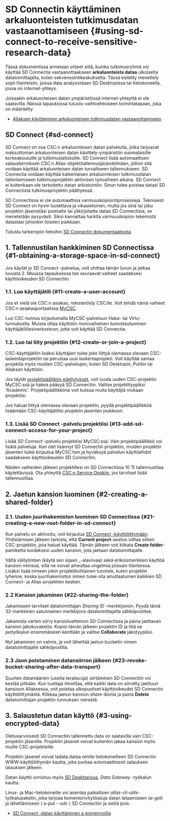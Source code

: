 # SD Connectin käyttäminen arkaluonteisten tutkimusdatan vastaanottamiseen {#using-sd-connect-to-receive-sensitive-research-data}

Tässä dokumentissa annetaan ohjeet siitä, kuinka tutkimusryhmä voi käyttää SD Connectia vastaanottaakseen **arkaluonteista dataa** ulkoiselta datatoimittajalta, kuten sekvensointikeskukselta. Tässä esitetty menettely sopii tilanteisiin, joissa data analysoidaan SD Desktopissa tai tietokoneella, jossa on internet-yhteys.

Joissakin arkaluonteisen datan ympäristöissä internet-yhteyttä ei ole saatavilla. Näissä tapauksissa tutustu vaihtoehtoiseen toimintatapaan, joka on määritelty:

   * [Allaksen käyttäminen arkaluonteisen tutkimusdatan vastaanottamiseen](./sequencing_center_tutorial.md)


## SD Connect {#sd-connect}

SD Connect on osa CSC:n arkaluonteisen datan palveluita, jotka tarjoavat maksuttoman arkaluonteisen datan käsittely-ympäristön suomalaisille korkeakouluille ja tutkimuslaitoksille. SD Connect lisää automaattisen salauskerroksen CSC:n Allas-objektitallennusjärjestelmään, jolloin sitä voidaan käyttää arkaluonteisen datan turvalliseen tallennukseen. SD Connectia voidaan käyttää kaikenlaisen arkaluonteisen tutkimusdatan tallentamiseen tutkimusprojektin aktiivisen työvaiheen aikana. SD Connect ei kuitenkaan ole tarkoitettu datan arkistointiin. Sinun tulee poistaa datasi SD Connectista tutkimusprojektin päättyessä.

SD Connectissa ei ole automaattisia varmuuskopiointiprosesseja. Teknisesti SD Connect on hyvin luotettava ja vikasietoinen, mutta jos sinä tai joku projektin jäsenistäsi poistatte tai ylikirjoitatte dataa SD Connectista, se menetetään pysyvästi. Siksi kannattaa harkita varmuuskopion tekemistä datastasi johonkin toiseen paikkaan.

Tutustu tarkempiin tietoihin [SD Connectin dokumentaatiosta](./sd_connect.md).


## 1. Tallennustilan hankkiminen SD Connectissa {#1-obtaining-a-storage-space-in-sd-connect}

Jos käytät jo SD Connect -palvelua, voit ohittaa tämän luvun ja jatkaa luvusta 2.
Muussa tapauksessa tee seuraavat vaiheet saadaksesi käyttöoikeuden SD Connectiin.


### 1.1. Luo käyttäjätili {#11-create-a-user-account}

Jos et vielä ole CSC:n asiakas, rekisteröidy CSC:lle. Voit tehdä nämä vaiheet 
CSC:n asiakasportaalissa [MyCSC](https://my.csc.fi).

Luo CSC-tunnus kirjautumalla MyCSC-palveluun Haka- tai Virtu-tunnuksella. Muista ottaa käyttöön monivaiheinen 
tunnistautuminen käyttäjätilillesiverkostoon, jotta voit käyttää SD Connectia.


### 1.2. Luo tai liity projektiin {#12-create-or-join-a-project}

CSC-käyttäjätilin lisäksi käyttäjien tulee joko liittyä olemassa olevaan CSC-laskentaprojektiin
tai perustaa uusi laskentaprojekti. Voit käyttää samaa projektia myös muiden CSC-palvelujen, kuten SD Desktopin, Puhtin tai Allaksen käyttöön.

Jos täytät [projektipäällikön edellytykset](https://research.csc.fi/prerequisites-for-a-project-manager), voit luoda uuden CSC-projektin MyCSC:ssä ja hakea pääsyä SD Connectiin.
Valitse projektityypiksi 'Academic'. Projektipäällikkönä voit kutsua muita käyttäjiä mukaan projektiisi.

Jos haluat liittyä olemassa olevaan projektiin, pyydä projektipäällikköä lisäämään CSC-käyttäjätilisi projektin jäsenten joukkoon.

### 1.3. Lisää SD Connect -palvelu projektiisi {#13-add-sd-connect-access-for-your-project}

Lisää _SD Connect_ -palvelu projektiisi MyCSC:ssä. Vain projektipäällikkö voi lisätä palveluja. 
Kun olet lisännyt SD Connectin projektiin, muiden projektin jäsenten tulee kirjautua MyCSC:hen ja hyväksyä 
palvelun käyttöehdot saadakseen käyttöoikeuden SD Connectiin.

Näiden vaiheiden jälkeen projektillesi on SD Connectissa 10 Tt tallennustilaa käytettävissä. 
Ota yhteyttä [CSC:n Service Deskiin](../../support/contact.md), jos tarvitset lisää tallennustilaa. 


## 2. Jaetun kansion luominen {#2-creating-a-shared-folder}

### 2.1. Uuden juurihakemiston luominen SD Connectissa {#21-creating-a-new-root-folder-in-sd-connect}

Kun palvelu on aktivoitu, voit kirjautua [SD Connect -käyttöliittymään](https://sd-connect.csc.fi).
Yhdistämisen jälkeen tarkista, että **Current project**-asetus viittaa siihen CSC-projektiin, jota haluat käyttää. Tämän jälkeen voit klikata **Create folder**-painiketta luodaksesi uuden kansion, jota jaetaan datatoimittajalle.

Vältä välilyöntien (käytä sen sijaan _-alaviivaa) sekä erikoismerkkien käyttöä kansion nimissä, sillä ne voivat aiheuttaa ongelmia joissain tilanteissa. Lisäksi lisää nimeen jokin projektikohtainen tunniste, kuten projektin lyhenne, koska juurihakemiston nimen tulee olla ainutlaatuinen kaikkien SD Connect- ja Allas-projektien kesken.

### 2.2 Kansion jakaminen {#22-sharing-the-folder}

Jakamiseen tarvitset datatoimittajan _Sharing ID_ -merkkijonon. Pyydä tämä 32-merkkinen satunnainen merkkijono datatoimittajalta sähköpostitse.

Jakamista varten siirry kansioluetteloon SD Connectissa ja paina jaettavan kansion jakokuvaketta.
Kopioi tämän jälkeen projektin ID ja liitä se jaotyökalun ensimmäiseen kenttään ja valitse **Collaborate** jakotyypiksi.

Nyt jakaminen on valmis, ja voit lähettää jaetun bucketin nimen datatoimittajalle sähköpostilla.


### 2.3 Jaon poistaminen datansiirron jälkeen {#23-revoke-bucket-sharing-after-data-transport}

Suurten datamäärien (useita teratavuja) siirtäminen SD Connectiin voi kestää pitkään.
Kun tuottaja ilmoittaa, että kaikki data on siirretty jaettuun kansioon Allaksessa, voit poistaa ulkopuoliset 
käyttöoikeudet SD Connectin käyttöliittymästä. Klikkaa jaetun kansion _share_-ikonia ja paina **Delete** 
datatoimittajan projektin tunnuksen vierestä.


## 3. Salaustetun datan käyttö {#3-using-encrypted-data}

Oletusarvoisesti SD Connectiin tallennettu data on saatavilla vain CSC-projektin jäsenille. Projektin jäsenet voivat kuitenkin jakaa kansion myös muille CSC-projekteille.

Projektin jäsenet voivat ladata dataa omille tietokoneilleen SD Connectin WWW-käyttöliittymän kautta,
joka purkaa automaattisesti salauksen latauksen jälkeen.

Datan käyttö onnistuu myös [SD Desktopissa](https://sd-desktop.csc.fi), _Data Gateway_ -työkalun kautta.

Linux- ja Mac-tietokoneille voi asentaa paikallisen _allas-cli-utils_-työkalupaketin, joka tarjoaa komentorivityökaluja datan lataamiseen (_a-get_) ja lähettämiseen ( a-put --sdc ) 
SD Connectiin ja sieltä pois.

* [SD Connect -datan käyttäminen a-komennoilla](sd-connect-and-a-commands.md)